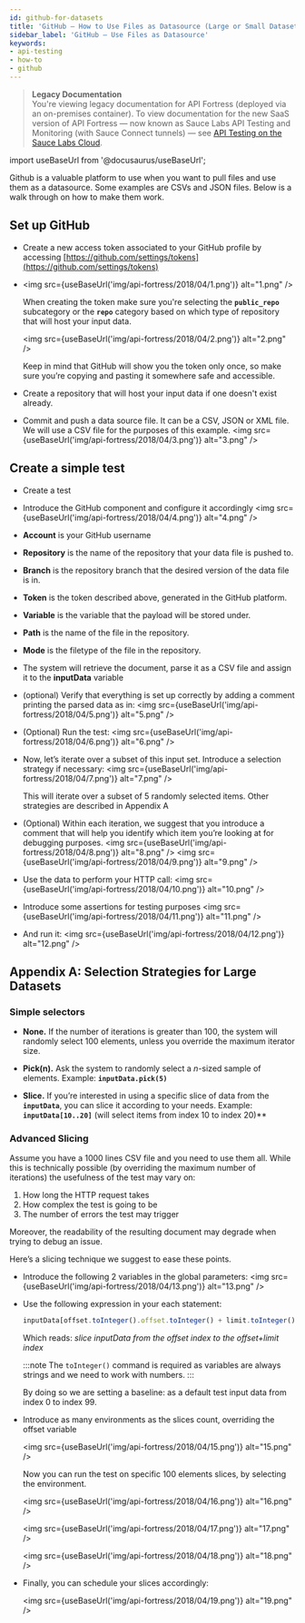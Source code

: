 ```yaml
---
id: github-for-datasets
title: 'GitHub – How to Use Files as Datasource (Large or Small Datasets)'
sidebar_label: 'GitHub – Use Files as Datasource'
keywords:
- api-testing
- how-to
- github
---
```


<head>
  <meta name="robots" content="noindex" />
</head>

> **Legacy Documentation**<br/>You're viewing legacy documentation for API Fortress (deployed via an on-premises container). To view documentation for the new SaaS version of API Fortress &#8212; now known as Sauce Labs API Testing and Monitoring (with Sauce Connect tunnels) &#8212; see [API Testing on the Sauce Labs Cloud](/api-testing/).

import useBaseUrl from '@docusaurus/useBaseUrl';

Github is a valuable platform to use when you want to pull files and use them as a datasource. Some examples are CSVs and JSON files. Below is a walk through on how to make them work.

## Set up GitHub

- Create a new access token associated to your GitHub profile by accessing [https://github.com/settings/tokens](https://github.com/settings/tokens)

- <img src={useBaseUrl('img/api-fortress/2018/04/1.png')} alt="1.png" />

  When creating the token make sure you're selecting the **`public_repo`** subcategory or the **`repo`** category based on which type of repository that will host your input data.

  <img src={useBaseUrl('img/api-fortress/2018/04/2.png')} alt="2.png" />

  Keep in mind that GitHub will show you the token only once, so make sure you’re copying and pasting it somewhere safe and accessible.

- Create a repository that will host your input data if one doesn't exist already.

- Commit and push a data source file. It can be a CSV, JSON or XML file. We will use a CSV file for the purposes of this example.
  <img src={useBaseUrl('img/api-fortress/2018/04/3.png')} alt="3.png" />

## Create a simple test

- Create a test

- Introduce the GitHub component and configure it accordingly
  <img src={useBaseUrl('img/api-fortress/2018/04/4.png')} alt="4.png" />
- **Account** is your GitHub username
- **Repository** is the name of the repository that your data file is pushed to.
- **Branch** is the repository branch that the desired version of the data file is in.
- **Token** is the token described above, generated in the GitHub platform.
- **Variable** is the variable that the payload will be stored under.
- **Path** is the name of the file in the repository.
- **Mode** is the filetype of the file in the repository.

- The system will retrieve the document, parse it as a CSV file and assign it to the **inputData** variable

- (optional) Verify that everything is set up correctly by adding a comment printing the parsed data as in:
  <img src={useBaseUrl('img/api-fortress/2018/04/5.png')} alt="5.png" />
- (Optional) Run the test:
  <img src={useBaseUrl('img/api-fortress/2018/04/6.png')} alt="6.png" />

- Now, let’s iterate over a subset of this input set. Introduce a selection strategy if necessary:
  <img src={useBaseUrl('img/api-fortress/2018/04/7.png')} alt="7.png" />

  This will iterate over a subset of 5 randomly selected items. Other strategies are described in Appendix A

- (Optional) Within each iteration, we suggest that you introduce a comment that will help you identify which item you’re looking at for debugging purposes.
  <img src={useBaseUrl('img/api-fortress/2018/04/8.png')} alt="8.png" />
  <img src={useBaseUrl('img/api-fortress/2018/04/9.png')} alt="9.png" />
- Use the data to perform your HTTP call:
  <img src={useBaseUrl('img/api-fortress/2018/04/10.png')} alt="10.png" />

- Introduce some assertions for testing purposes
  <img src={useBaseUrl('img/api-fortress/2018/04/11.png')} alt="11.png" />

- And run it:
  <img src={useBaseUrl('img/api-fortress/2018/04/12.png')} alt="12.png" />

## Appendix A: Selection Strategies for Large Datasets

### Simple selectors

- **None.** If the number of iterations is greater than 100, the system will randomly select 100 elements, unless you override the maximum iterator size.

- **Pick(n).** Ask the system to randomly select a _n_-sized sample of elements. Example: **`inputData.pick(5)`**

- **Slice.** If you’re interested in using a specific slice of data from the **`inputData`**, you can slice it according to your needs. Example: **`inputData[10..20]`** (will select items from index 10 to index 20)\*\*

### Advanced Slicing

Assume you have a 1000 lines CSV file and you need to use them all. While this is technically possible (by overriding the maximum number of iterations) the usefulness of the test may vary on:

1. How long the HTTP request takes
2. How complex the test is going to be
3. The number of errors the test may trigger

Moreover, the readability of the resulting document may degrade when trying to debug an issue.

Here’s a slicing technique we suggest to ease these points.

- Introduce the following 2 variables in the global parameters:
  <img src={useBaseUrl('img/api-fortress/2018/04/13.png')} alt="13.png" />

- Use the following expression in your each statement:

  ```js
  inputData[offset.toInteger().offset.toInteger() + limit.toInteger()]
  ```

  Which reads: _slice inputData from the offset index to the offset+limit index_

  :::note
  The `toInteger()` command is required as variables are always strings and we need to work with numbers.
  :::

  By doing so we are setting a baseline: as a default test input data from index 0 to index 99.

- Introduce as many environments as the slices count, overriding the offset variable

  <img src={useBaseUrl('img/api-fortress/2018/04/15.png')} alt="15.png" />

  Now you can run the test on specific 100 elements slices, by selecting the environment.

  <img src={useBaseUrl('img/api-fortress/2018/04/16.png')} alt="16.png" />

  <img src={useBaseUrl('img/api-fortress/2018/04/17.png')} alt="17.png" />

  <img src={useBaseUrl('img/api-fortress/2018/04/18.png')} alt="18.png" />

- Finally, you can schedule your slices accordingly:

  <img src={useBaseUrl('img/api-fortress/2018/04/19.png')} alt="19.png" />
